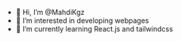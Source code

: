 - 👋 Hi, I’m @MahdiKgz
- 👀 I’m interested in developing webpages
- 🌱 I’m currently learning React.js and tailwindcss
